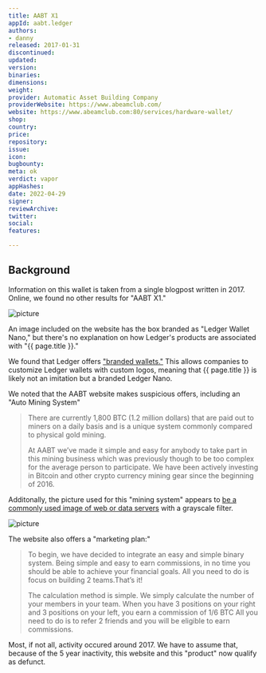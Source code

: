```yaml
---
title: AABT X1
appId: aabt.ledger
authors:
- danny
released: 2017-01-31
discontinued: 
updated: 
version: 
binaries: 
dimensions: 
weight: 
provider: Automatic Asset Building Company
providerWebsite: https://www.abeamclub.com/
website: https://www.abeamclub.com:80/services/hardware-wallet/
shop: 
country: 
price: 
repository: 
issue: 
icon: 
bugbounty: 
meta: ok
verdict: vapor
appHashes: 
date: 2022-04-29
signer: 
reviewArchive: 
twitter: 
social: 
features: 

---
```


## Background

Information on this wallet is taken from a single blogpost written in 2017. Online, we found no other results for "AABT X1."

![picture](https://i2.wp.com/www.abeamclub.com/wp-content/uploads/2017/01/ledger-nano-packshot-medium.png?resize=300%2C141)

An image included on the website has the box branded as "Ledger Wallet Nano," but there's no explanation on how Ledger's products are associated with "{{ page.title }}."

We found that Ledger offers ["branded wallets."](https://www.ledger.com/co-branded-partnership) This allows companies to customize Ledger wallets with custom logos, meaning that {{ page.title }} is likely not an imitation but a branded Ledger Nano.

We noted that the AABT website makes suspicious offers, including an "Auto Mining System"

> There are currently 1,800 BTC (1.2 million dollars) that are paid out to miners on a daily basis and is a unique system commonly compared to physical gold mining.
>
> At AABT we’ve made it simple and easy for anybody to take part in this mining business which was previously though to be too complex for the average person to participate. We have been actively investing in Bitcoin and other crypto currency mining gear since the beginning of 2016.

Additonally, the picture used for this "mining system" appears to [be a commonly used image of web or data servers](https://www.google.com/search?tbs=simg:CAQShgIJNWRRn3Ln1mAa-gELELCMpwgaOQo3CAQSE8op8iSxEbYzS8470znRH5ca0zwaGuMKUvE5ohZuFe5cyMQb3ruv4EV9WAToz17pIAUwBAwLEI6u_1ggaCgoICAESBHMONZgMCxCd7cEJGpsBChsKCHZlcnRpY2Fs2qWI9gMLCgkvYS80aGgzcDAKHQoKZGlzayBhcnJhedqliPYDCwoJL20vMDJmMGNqCh0KC3JlbmRlciBmYXJt2qWI9gMKCggvbS8wNmZmcAoYCgZzZXJ2ZXLapYj2AwoKCC9tLzBia3hqCiQKEm1haW5mcmFtZSBjb21wdXRlctqliPYDCgoIL20vMDUydDcM&sxsrf=APq-WBsPHlRZbZ9MTq7kizm1gl-99xSQow:1650251011862&q=aws+data+center+in+virginia&tbm=isch&sa=X&ved=2ahUKEwiYs-iK0Jz3AhVow4sBHXNcC3EQ2A4oAXoECAEQNA&biw=1632&bih=922&dpr=1) with a grayscale filter.

![picture](https://i1.wp.com/www.abeamclub.com/wp-content/uploads/2016/11/C2.jpg?resize=500)

The website also offers a "marketing plan:"

> To begin, we have decided to integrate an easy and simple binary system. Being simple and easy to earn commissions, in no time you should be able to achieve your financial goals. All you need to do is focus on building 2 teams.That’s it!
>
> The calculation method is simple. We simply calculate the number of your members in your team. When you have 3 positions on your right and 3 positions on your left, you earn a commission of 1/6 BTC All you need to do is to refer 2 friends and you will be eligible to earn commissions.

Most, if not all, activity occured around 2017. We have to assume that, because of the 5 year inactivity, this website and this "product" now qualify as defunct.

